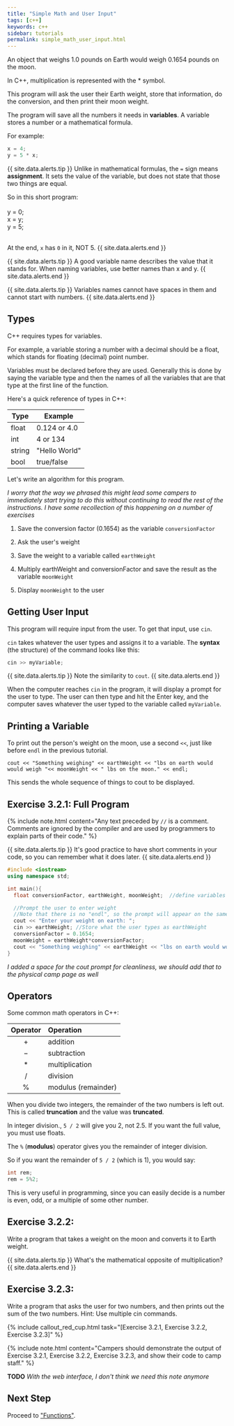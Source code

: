 ```yaml
---
title: "Simple Math and User Input"
tags: [c++]
keywords: c++
sidebar: tutorials
permalink: simple_math_user_input.html
---
```


An object that weighs 1.0 pounds on Earth would weigh 0.1654 pounds on the moon.

In C++, multiplication is represented with the * symbol.

This program will ask the user their Earth weight, store that information, do the conversion, and then print their moon weight.

The program will save all the numbers it needs in <b>variables</b>. A variable stores a number or a mathematical formula.

For example:

```cpp
x = 4;
y = 5 * x;
```

{{ site.data.alerts.tip }}
Unlike in mathematical formulas, the `=` sign means <b>assignment</b>. It sets the value of the variable, but does not state that those two things are equal.

So in this short program:
<br>
<br>
y = 0;
<br>
x = y;
<br>
y = 5;
<br>
<br>

At the end, `x` has `0` in it, NOT 5.
{{ site.data.alerts.end }}

{{ site.data.alerts.tip }}
A good variable name describes the value that it stands for. When naming variables, use better names than x and y. 
{{ site.data.alerts.end }}

{{ site.data.alerts.tip }}
Variables names cannot have spaces in them and cannot start with numbers.
{{ site.data.alerts.end }}

## Types

C++ requires types for variables.

For example, a variable storing a number with a decimal should be a float, which stands for floating (decimal) point number.

Variables must be declared before they are used. Generally this is done by saying the variable type and then the names of all the variables that are that type at the first line of the function.

Here's a quick reference of types in C++:

Type    | Example
--------|-------------
float	| 0.124 or 4.0
int	    | 4 or 134
string	| "Hello World"
bool	| true/false

Let's write an algorithm for this program.

*I worry that the way we phrased this might lead some campers to immediately start trying to do this without continuing to read the rest of the instructions. I have some recollection of this happening on a number of exercises*

1. Save the conversion factor (0.1654) as the variable `conversionFactor`

2. Ask the user's weight

3. Save the weight to a variable called `earthWeight`

4. Multiply earthWeight and conversionFactor and save the result as the variable `moonWeight`

5. Display `moonWeight` to the user

## Getting User Input

This program will require input from the user. To get that input, use `cin`.

`cin` takes whatever the user types and assigns it to a variable. The <b>syntax</b> (the structure) of the command looks like this:

```cpp
cin >> myVariable;
```

{{ site.data.alerts.tip }}
Note the similarity to `cout`.
{{ site.data.alerts.end }}

When the computer reaches `cin` in the program, it will display a prompt for the user to type. The user can then type and hit the Enter key, and the computer saves whatever the user typed to the variable called `myVariable`.

## Printing a Variable

To print out the person's weight on the moon, use a second `<<`, just like before `endl` in the previous tutorial.

```
cout << "Something weighing" << earthWeight << "lbs on earth would would weigh "<< moonWeight << " lbs on the moon." << endl;
```

This sends the whole sequence of things to cout to be displayed.

## Exercise 3.2.1: Full Program

{% include note.html content="Any text preceded by `//` is a comment.
<br>Comments are ignored by the compiler and are used by programmers to explain parts of their code." %}


{{ site.data.alerts.tip }}
It's good practice to have short comments in your code, so you can remember what it does later.
{{ site.data.alerts.end }}

```cpp
#include <iostream>
using namespace std;

int main(){
  float conversionFactor, earthWeight, moonWeight;  //define variables as floats

  //Prompt the user to enter weight
  //Note that there is no "endl", so the prompt will appear on the same line.
  cout << "Enter your weight on earth: ";
  cin >> earthWeight; //Store what the user types as earthWeight
  conversionFactor = 0.1654;
  moonWeight = earthWeight*conversionFactor;
  cout << "Something weighing" << earthWeight << "lbs on earth would would weigh "<< moonWeight << " lbs on the moon." << endl;  //print out conversion
}
```

*I added a space for the cout prompt for cleanliness, we should add that to the physical camp page as well*

## Operators

Some common math operators in C++:

Operator |	Operation
:-------:|:---------
+	     | addition
−	     | subtraction
*	     | multiplication
/	     | division
%	     | modulus (remainder)

When you divide two integers, the remainder of the two numbers is left out. This is called <b>truncation</b> and the value was <b>truncated</b>.

In integer division., `5 / 2` will give you 2, not 2.5. If you want the full value, you must use floats.

The `%` (<b>modulus</b>) operator gives you the remainder of integer division.

So if you want the remainder of `5 / 2` (which is 1), you would say:

```cpp
int rem;
rem = 5%2;
```

This is very useful in programming, since you can easily decide is a number is even, odd, or a multiple of some other number.

## Exercise 3.2.2:

Write a program that takes a weight on the moon and converts it to Earth weight.

{{ site.data.alerts.tip }}
What's the mathematical opposite of multiplication?
{{ site.data.alerts.end }}

## Exercise 3.2.3:

Write a program that asks the user for two numbers, and then prints out the sum of the two numbers. Hint: Use multiple cin commands.

{% include callout_red_cup.html task="[Exercise 3.2.1, Exercise 3.2.2, Exercise 3.2.3]" %}

{% include note.html content="Campers should demonstrate the output of Exercise 3.2.1, Exercise 3.2.2, Exercise 3.2.3, and show their code to camp staff." %}

**TODO** *With the web interface, I don't think we need this note anymore*

## Next Step

Proceed to ["Functions"](functions.html).
